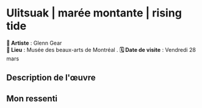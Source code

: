 #  Ulitsuak | marée montante | rising tide
**🎨 Artiste** : Glenn Gear  
**📍 Lieu** : Musée des beaux-arts de Montréal .
**🗓️ Date de visite** : Vendredi 28 mars

##  Description de l'œuvre

##  Mon ressenti
